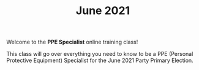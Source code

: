 ﻿---
section: "INTRO"
title: "Slide 1"
title: "June 2021"
layout: slide
---

Welcome to the **PPE Specialist** online training class!

This class will go over everything you need to know to be a PPE (Personal Protective Equipment) Specialist for the June 2021 Party Primary Election.